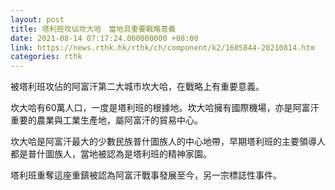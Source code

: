 ```yaml
---
layout: post
title: 塔利班攻佔坎大哈　當地具重要戰略意義　
date: 2021-08-14 07:17:24.000000000 +08:00
link: https://news.rthk.hk/rthk/ch/component/k2/1605844-20210814.htm
categories: rthk
---
```


被塔利班攻佔的阿富汗第二大城市坎大哈，在戰略上有重要意義。

坎大哈有60萬人口，一度是塔利班的根據地。坎大哈擁有國際機場，亦是阿富汗重要的農業與工業生產地，屬阿富汗的貿易中心。

坎大哈是阿富汗最大的少數民族普什圖族人的中心地帶，早期塔利班的主要領導人都是普什圖族人，當地被認為是塔利班的精神家園。

塔利班重奪這座重鎮被認為阿富汗戰事發展至今，另一宗標誌性事件。
